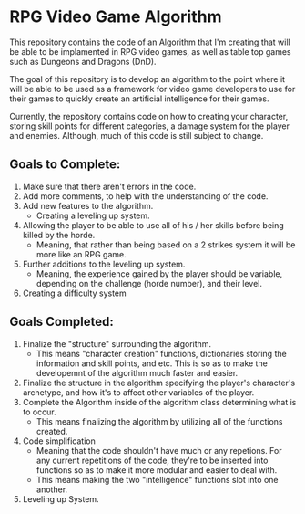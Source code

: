 # RPG Video Game Algorithm
This repository contains the code of an Algorithm that I'm creating that will be able to be implamented in RPG video games, as well as table top games such as Dungeons and Dragons (DnD). 

The goal of this repository is to develop an algorithm to the point where it will be able to be used as a framework for video game developers to use for their games to quickly create an artificial intelligence for their games.

Currently, the repository contains code on how to creating your character, storing skill points for different categories, a damage system for the player and enemies. Although, much of this code is still subject to change.

## Goals to Complete:
1) Make sure that there aren't errors in the code.
2) Add more comments, to help with the understanding of the code.
3) Add new features to the algorithm.
   - Creating a leveling up system.
4) Allowing the player to be able to use all of his / her skills before being killed by the horde.
   - Meaning, that rather than being based on a 2 strikes system it will be more like an RPG game. 
5) Further additions to the leveling up system.
   - Meaning, the experience gained by the player should be variable, depending on the challenge (horde number), and their level.
6) Creating a difficulty system

## Goals Completed:
1) Finalize the "structure" surrounding the algorithm.
   - This means "character creation" functions, dictionaries storing the information and skill points, and etc. This is so as to make the developemnt of the algorithm much faster and easier. 
2) Finalize the structure in the algorithm specifying the player's character's archetype, and how it's to affect other variables of the player.
3) Complete the Algorithm inside of the algorithm class determining what is to occur. 
   - This means finalizing the algorithm by utilizing all of the functions created. 
4) Code simplification
   - Meaning that the code shouldn't have much or any repetions. For any current repetitions of the code, they're to be inserted into functions so as to make it more modular and easier to deal with. 
   - This means making the two "intelligence" functions slot into one another. 
5) Leveling up System. 
